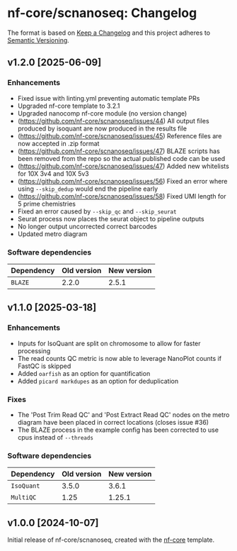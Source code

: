 # nf-core/scnanoseq: Changelog

The format is based on [Keep a Changelog](https://keepachangelog.com/en/1.0.0/)
and this project adheres to [Semantic Versioning](https://semver.org/spec/v2.0.0.html).

## v1.2.0 [2025-06-09]

### Enhancements

- Fixed issue with linting.yml preventing automatic template PRs
- Upgraded nf-core template to 3.2.1
- Upgraded nanocomp nf-core module (no version change)
- (https://github.com/nf-core/scnanoseq/issues/44) All output files produced by isoquant are now produced in the results file
- (https://github.com/nf-core/scnanoseq/issues/45) Reference files are now accepted in .zip format
- (https://github.com/nf-core/scnanoseq/issues/47) BLAZE scripts has been removed from the repo so the actual published code can be used
- (https://github.com/nf-core/scnanoseq/issues/47) Added new whitelists for 10X 3v4 and 10X 5v3
- (https://github.com/nf-core/scnanoseq/issues/56) Fixed an error where using `--skip_dedup` would end the pipeline early
- (https://github.com/nf-core/scnanoseq/issues/58) Fixed UMI length for 5 prime chemistries
- Fixed an error caused by `--skip_qc` and `--skip_seurat`
- Seurat process now places the seurat object to pipeline outputs
- No longer output uncorrected correct barcodes
- Updated metro diagram

### Software dependencies

| Dependency | Old version | New version |
| ---------- | ----------- | ----------- |
| `BLAZE`    | 2.2.0       | 2.5.1       |

## v1.1.0 [2025-03-18]

### Enhancements

- Inputs for IsoQuant are split on chromosome to allow for faster processing
- The read counts QC metric is now able to leverage NanoPlot counts if FastQC is skipped
- Added `oarfish` as an option for quantification
- Added `picard markdupes` as an option for deduplication

### Fixes

- The 'Post Trim Read QC' and 'Post Extract Read QC' nodes on the metro diagram have been placed in correct locations (closes issue #36)
- The BLAZE process in the example config has been corrected to use cpus instead of `--threads`

### Software dependencies

| Dependency | Old version | New version |
| ---------- | ----------- | ----------- |
| `IsoQuant` | 3.5.0       | 3.6.1       |
| `MultiQC`  | 1.25        | 1.25.1      |

## v1.0.0 [2024-10-07]

Initial release of nf-core/scnanoseq, created with the [nf-core](https://nf-co.re/) template.
